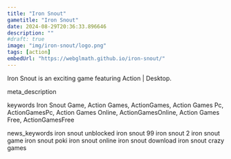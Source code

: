 ```yaml
---
title: "Iron Snout"
gametitle: "Iron Snout"
date: 2024-08-29T20:36:33.896646
description: ""
#draft: true
image: "img/iron-snout/logo.png"
tags: [action]
embedUrl: "https://webglmath.github.io/iron-snout/"
---
```


Iron Snout is an exciting game featuring Action | Desktop.

meta_description



keywords
Iron Snout Game, Action Games, ActionGames, Action Games Pc, ActionGamesPc, Action Games Online, ActionGamesOnline, Action Games Free, ActionGamesFree


news_keywords
iron snout unblocked iron snout 99 iron snout 2 iron snout game iron snout poki iron snout online iron snout download iron snout crazy games
